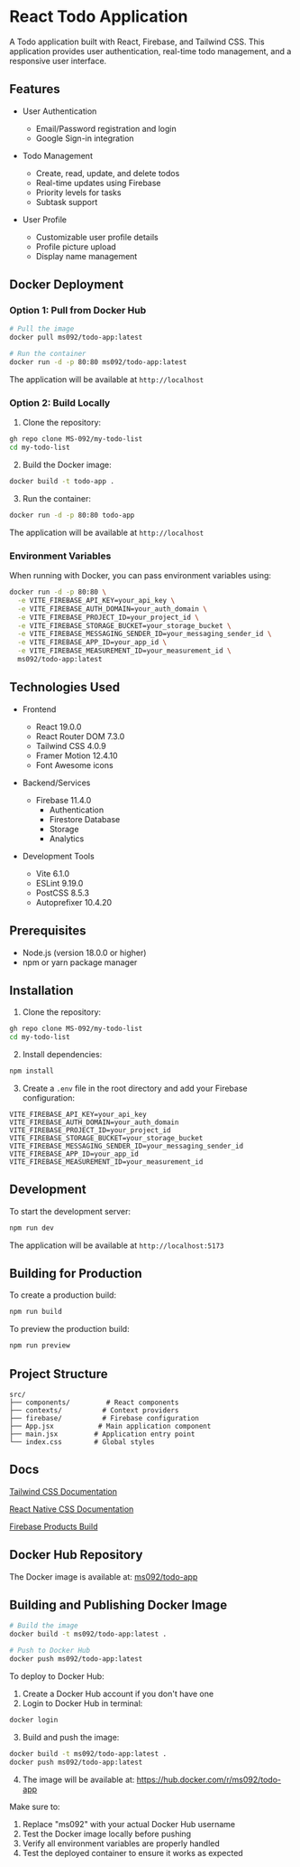 # React Todo Application

A Todo application built with React, Firebase, and Tailwind CSS. This application provides user authentication, real-time todo management, and a responsive user interface.

## Features

- User Authentication
  - Email/Password registration and login
  - Google Sign-in integration
  
- Todo Management
  - Create, read, update, and delete todos
  - Real-time updates using Firebase
  - Priority levels for tasks
  - Subtask support
  
- User Profile
  - Customizable user profile details
  - Profile picture upload
  - Display name management

## Docker Deployment

### Option 1: Pull from Docker Hub

```bash
# Pull the image
docker pull ms092/todo-app:latest

# Run the container
docker run -d -p 80:80 ms092/todo-app:latest
```

The application will be available at `http://localhost`

### Option 2: Build Locally

1. Clone the repository:
```bash
gh repo clone MS-092/my-todo-list
cd my-todo-list
```

2. Build the Docker image:
```bash
docker build -t todo-app .
```

3. Run the container:
```bash
docker run -d -p 80:80 todo-app
```

The application will be available at `http://localhost`

### Environment Variables

When running with Docker, you can pass environment variables using:

```bash
docker run -d -p 80:80 \
  -e VITE_FIREBASE_API_KEY=your_api_key \
  -e VITE_FIREBASE_AUTH_DOMAIN=your_auth_domain \
  -e VITE_FIREBASE_PROJECT_ID=your_project_id \
  -e VITE_FIREBASE_STORAGE_BUCKET=your_storage_bucket \
  -e VITE_FIREBASE_MESSAGING_SENDER_ID=your_messaging_sender_id \
  -e VITE_FIREBASE_APP_ID=your_app_id \
  -e VITE_FIREBASE_MEASUREMENT_ID=your_measurement_id \
  ms092/todo-app:latest
```

## Technologies Used

- Frontend
  - React 19.0.0
  - React Router DOM 7.3.0
  - Tailwind CSS 4.0.9
  - Framer Motion 12.4.10
  - Font Awesome icons

- Backend/Services
  - Firebase 11.4.0
    - Authentication
    - Firestore Database
    - Storage
    - Analytics
  
- Development Tools
  - Vite 6.1.0
  - ESLint 9.19.0
  - PostCSS 8.5.3
  - Autoprefixer 10.4.20

## Prerequisites

- Node.js (version 18.0.0 or higher)
- npm or yarn package manager

## Installation

1. Clone the repository:
```bash
gh repo clone MS-092/my-todo-list
cd my-todo-list
```

2. Install dependencies:
```bash
npm install
```

3. Create a `.env` file in the root directory and add your Firebase configuration:
```env
VITE_FIREBASE_API_KEY=your_api_key
VITE_FIREBASE_AUTH_DOMAIN=your_auth_domain
VITE_FIREBASE_PROJECT_ID=your_project_id
VITE_FIREBASE_STORAGE_BUCKET=your_storage_bucket
VITE_FIREBASE_MESSAGING_SENDER_ID=your_messaging_sender_id
VITE_FIREBASE_APP_ID=your_app_id
VITE_FIREBASE_MEASUREMENT_ID=your_measurement_id
```

## Development

To start the development server:

```bash
npm run dev
```

The application will be available at `http://localhost:5173`

## Building for Production

To create a production build:

```bash
npm run build
```

To preview the production build:

```bash
npm run preview
```

## Project Structure

```
src/
├── components/         # React components
├── contexts/          # Context providers
├── firebase/          # Firebase configuration
├── App.jsx           # Main application component
├── main.jsx         # Application entry point
└── index.css        # Global styles
```

## Docs

[Tailwind CSS Documentation](https://v2.tailwindcss.com/docs)

[React Native CSS Documentation](https://react.dev/learn)

[Firebase Products Build](https://firebase.google.com/products-build)

## Docker Hub Repository

The Docker image is available at: [ms092/todo-app](https://hub.docker.com/r/ms092/todo-app)

## Building and Publishing Docker Image

```bash
# Build the image
docker build -t ms092/todo-app:latest .

# Push to Docker Hub
docker push ms092/todo-app:latest
```

To deploy to Docker Hub:

1. Create a Docker Hub account if you don't have one
2. Login to Docker Hub in terminal:
```bash
docker login
```

3. Build and push the image:
```bash
docker build -t ms092/todo-app:latest .
docker push ms092/todo-app:latest
```

4. The image will be available at: https://hub.docker.com/r/ms092/todo-app

Make sure to:
1. Replace "ms092" with your actual Docker Hub username
2. Test the Docker image locally before pushing
3. Verify all environment variables are properly handled
4. Test the deployed container to ensure it works as expected
